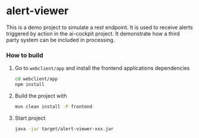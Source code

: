 # alert-viewer

This is a demo project to simulate a rest endpoint. It is used to receive alerts triggered by action in the ai-cockpit project. It demonstrate how a third party system can be included in processing.

### How to build

1) Go to `webclient/app` and install the frontend applications dependencies

    ```bash
    cd webclient/app
    npm install
    ```

2) Build the project with

    ```bash
    mvn clean install -P frontend

3) Start project

    ```bash
    java -jar target/alert-viewer-xxx.jar
    ```
